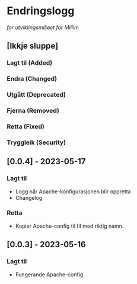 # Endringslogg
_for utviklingsmiljøet for Millim_

## [Ikkje sluppe]

### Lagt til (Added)
### Endra (Changed)
### Utgått (Deprecated)
### Fjerna (Removed)
### Retta (Fixed)
### Tryggleik (Security)

## [0.0.4] - 2023-05-17

### Lagt til

- Logg når Apache-konfigurasjonen blir oppretta
- Changelog

### Retta

- Kopier Apache-config til fil med riktig namn.

## [0.0.3] - 2023-05-16

### Lagt til

- Fungerande Apache-config

